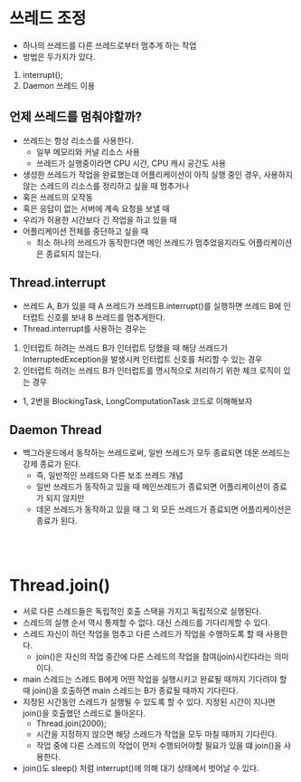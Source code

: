 # 쓰레드 조정
- 하나의 쓰레드를 다른 쓰레드로부터 멈추게 하는 작업
- 방법은 두가지가 있다.

1. interrupt();
2. Daemon 쓰레드 이용


## 언제 쓰레드를 멈춰야할까?
- 쓰레드는 항상 리소스를 사용한다.
  - 일부 메모리와 커널 리소스 사용
  - 쓰레드가 실행중이라면 CPU 시간, CPU 캐시 공간도 사용
- 생성한 쓰레드가 작업을 완료했는데 어플리케이션이 아직 실행 중인 경우, 사용하지 않는 스레드의 리소스를 정리하고 싶을 때 멈추거나
- 혹은 쓰레드의 오작동
- 혹은 응답이 없는 서버에 계속 요청을 보낼 때
- 우리가 허용한 시간보다 긴 작업을 하고 있을 때
- 어플리케이션 전체를 중단하고 싶을 때
  - 최소 하나의 쓰레드가 동작한다면 메인 쓰레드가 멈추었을지라도 어플리케이션은 종료되지 않는다.

## Thread.interrupt
- 쓰레드 A, B가 있을 때 A 쓰레드가 쓰레드B.interrupt()를 실행하면 쓰레드 B에 인터럽트 신호를 보내 B 쓰레드를 멈추게한다.
- Thread.interrupt를 사용하는 경우는
1. 인터럽트 하려는 쓰레드 B가 인터럽트 당했을 때 해당 쓰레드가 InterruptedException을 발생시켜 인터럽트 신호를 처리할 수 있는 경우
2. 인터럽트 하려는 쓰레드 B가 인터럽트를 명시적으로 처리하기 위한 체크 로직이 있는 경우
- 1, 2번을 BlockingTask, LongComputationTask 코드로 이해해보자

## Daemon Thread
- 백그라운드에서 동작하는 쓰레드로써, 일반 쓰레드가 모두 종료되면 데몬 쓰레드는 강제 종료가 된다.
  - 즉, 일반적인 쓰레드와 다른 보조 쓰레드 개념
  - 일반 쓰레드가 동작하고 있을 때 메인쓰레드가 종료되면 어플리케이션이 종료가 되지 않지만
  - 데몬 쓰레드가 동작하고 있을 때 그 외 모든 쓰레드가 종료되면 어플리케이션은 종료가 된다.

<br>
<br>

# Thread.join()
- 서로 다른 스레드들은 독립적인 호출 스택을 가지고 독립적으로 실행된다.
- 스레드의 실행 순서 역시 통제할 수 없다. 대신 스레드를 기다리게할 수 있다.
- 스레드 자신이 하던 작업을 멈추고 다른 스레드가 작업을 수행하도록 할 때 사용한다.
  - join()은 자신의 작업 중간에 다른 스레드의 작업을 참여(join)시킨다라는 의미이다.
- main 스레드는 스레드 B에게 어떤 작업을 실행시키고 완료될 때까지 기다려야 할 때 join()을 호출하면 main 스레드는 B가 종료될 때까지 기다린다.
- 지정된 시간동안 스레드가 실행될 수 있도록 할 수 있다. 지정된 시간이 지나면 join()을 호출했던 스레드로 돌아온다.
  - Thread.join(2000);
  - 시간을 지정하지 않으면 해당 스레드가 작업을 모두 마칠 때까지 기다린다.
  - 작업 중에 다른 스레드의 작업이 먼저 수행되어야할 필요가 있을 떄 join()을 사용한다.
- join()도 sleep() 처럼 interrupt()에 의해 대기 상태에서 벗어날 수 있다.



